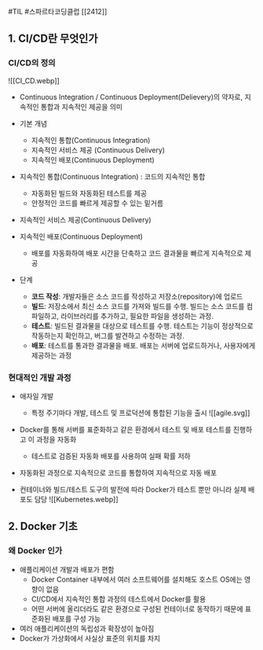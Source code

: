#TIL #스파르타코딩클럽 [[2412]]

## 1. CI/CD란 무엇인가
### CI/CD의 정의
![[CI_CD.webp]]
- Continuous Integration / Continuous Deployment(Delievery)의 약자로, 지속적인 통합과 지속적인 제공을 의미

- 기본 개념
    - 지속적인 통합(Continuous Integration)
    - 지속적인 서비스 제공 (Continuous Delivery)
    - 지속적인 배포(Continuous Deployment)

- 지속적인 통합(Continuous Integration) : 코드의 지속적인 통합
    - 자동화된 빌드와 자동화된 테스트를 제공
    - 안정적인 코드를 빠르게 제공할 수 있는 밑거름

- 지속적인 서비스 제공(Continuous Delivery)

- 지속적인 배포(Continuous Deployment)
    - 배포를 자동화하여 배포 시간을 단축하고 코드 결과물을 빠르게 지속적으로 제공

- 단계
    - **코드 작성**: 개발자들은 소스 코드를 작성하고 저장소(repository)에 업로드
    - **빌드**: 저장소에서 최신 소스 코드를 가져와 빌드를 수행. 빌드는 소스 코드를 컴파일하고, 라이브러리를 추가하고, 필요한 파일을 생성하는 과정.
    - **테스트**: 빌드된 결과물을 대상으로 테스트를 수행. 테스트는 기능이 정상적으로 작동하는지 확인하고, 버그를 발견하고 수정하는 과정.
    - **배포**: 테스트를 통과한 결과물을 배포. 배포는 서버에 업로드하거나, 사용자에게 제공하는 과정


### 현대적인 개발 과정
- 애자일 개발
	- 특정 주기마다 개발, 테스트 및 프로덕션에 통합된 기능을 출시
	![[agile.svg]]

- Docker를 통해 서버를 표준화하고 같은 환경에서 테스트 및 배포 테스트를 진행하고 이 과정을 자동화
    - 테스트로 검증된 자동화 배포를 사용하여 실패 확률 저하

- 자동화된 과정으로 지속적으로 코드를 통합하여 지속적으로 자동 배포

- 컨테이너와 빌드/테스트 도구의 발전에 따라 Docker가 테스트 뿐만 아니라 실제 배포도 담당
![[Kubernetes.webp]]



## 2. Docker 기초
### 왜 Docker 인가
- 애플리케이션 개발과 배포가 편함
	- Docker Container 내부에서 여러 소프트웨어를 설치해도 호스트 OS에는 영향이 없음
	- CI/CD에서 지속적인 통합 과정의 테스트에서 Docker를 활용
	- 어떤 서버에 올리더라도 같은 환경으로 구성된 컨테이너로 동작하기 때문에 표준화된 배포를 구성 가능
- 여러 애플리케이션의 독립성과 확장성이 높아짐
- Docker가 가상화에서 사실상 표준의 위치를 차지